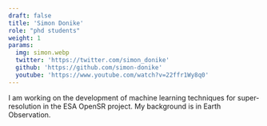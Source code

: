 ```yaml
---
draft: false
title: 'Simon Donike'
role: "phd students"
weight: 1
params:
  img: simon.webp
  twitter: 'https://twitter.com/simon_donike'
  github: 'https://github.com/simon-donike'
  youtube: 'https://www.youtube.com/watch?v=22ffr1Wy8q0'
---
```


I am working on the development of machine learning techniques for super-resolution in the ESA OpenSR project. My background is in Earth Observation.
